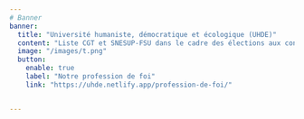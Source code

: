 ```yaml
---
# Banner
banner:
  title: "Université humaniste, démocratique et écologique (UHDE)"
  content: "Liste CGT et SNESUP-FSU dans le cadre des élections aux conseils centraux de l'UVSQ."
  image: "/images/t.png"
  button:
    enable: true
    label: "Notre profession de foi"
    link: "https://uhde.netlify.app/profession-de-foi/"


---
```

